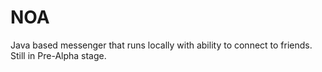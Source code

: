 # NOA
Java based messenger that runs locally with ability to connect to friends. Still in Pre-Alpha stage.
